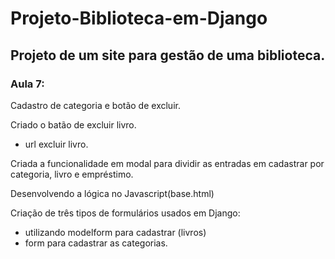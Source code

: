 # Projeto-Biblioteca-em-Django

## Projeto de um site para gestão de uma biblioteca.

### Aula 7:

Cadastro de categoria e botão de excluir.

Criado o batão de excluir livro.
- url excluir livro.

Criada a funcionalidade em modal para dividir as entradas em cadastrar por categoria, livro e empréstimo.

Desenvolvendo a lógica no Javascript(base.html)

Criação de três tipos de formulários usados em Django:

- utilizando modelform para cadastrar (livros)
- form para cadastrar as categorias.

